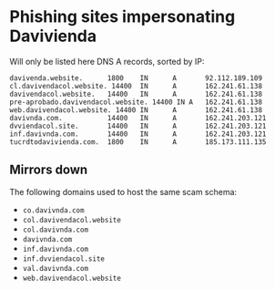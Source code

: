 # Phishing sites impersonating Davivienda

Will only be listed here DNS A records, sorted by IP:

```
davivenda.website.      1800    IN      A       92.112.189.109
cl.davivendacol.website. 14400  IN      A       162.241.61.138
davivendacol.website.   14400   IN      A       162.241.61.138
pre-aprobado.davivendacol.website. 14400 IN A   162.241.61.138
web.davivendacol.website. 14400 IN      A       162.241.61.138
davivnda.com.           14400   IN      A       162.241.203.121
dvviendacol.site.       14400   IN      A       162.241.203.121
inf.davivnda.com.       14400   IN      A       162.241.203.121
tucrdtodavivienda.com.  1800    IN      A       185.173.111.135
```


## Mirrors down

The following domains used to host the same scam schema:

- `co.davivnda.com`
- `col.davivendacol.website`
- `col.davivnda.com`
- `davivnda.com`
- `inf.davivnda.com`
- `inf.dvviendacol.site`
- `val.davivnda.com`
- `web.davivendacol.website`
